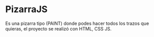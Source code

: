# PizarraJS
Es una pizarra tipo (PAINT) donde podes hacer todos los trazos que quieras, el proyecto se realizó con HTML, CSS JS.
